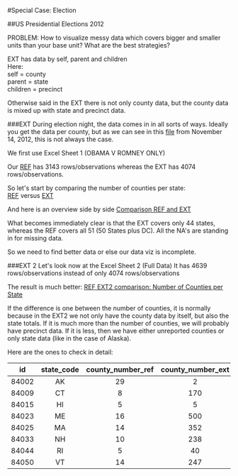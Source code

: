 #Special Case: Election

##US Presidential Elections 2012

PROBLEM: How to visualize messy data which covers bigger and smaller units than your base unit? What are the best strategies?   

EXT has data by self, parent and children    
Here:          
self = county    
parent = state   
children = precinct   

Otherwise said in the EXT there is not only county data, but the county data is mixed up with state and precinct data.   


###EXT
During election night, the data comes in in all sorts of ways. Ideally you get the data per county, but as we can see in this [file](http://image.guardian.co.uk/sys-files/Guardian/documents/2012/11/14/US_elect_county.xls) from November 14, 2012, this is not always the case.

We first use Excel Sheet 1 (OBAMA V ROMNEY ONLY)

Our [REF](https://github.com/datamapio/geoid/blob/master/US/county/us_county_congressionalvote_2012.csv) has 3143 rows/observations whereas the EXT has 4074 rows/observations.

So let's start by comparing the number of counties per state:   
[REF](https://github.com/datamapio/geoid/blob/master/US/county/us_county_by_state_2010-2012.csv) versus 
[EXT](https://github.com/datamapio/geoid/blob/master/special_cases/us_county_by_state_ext.csv)

And here is an overview side by side
[Comparison REF and EXT](https://github.com/datamapio/geoid/blob/master/special_cases/ref_ext_comparison_us_county_by_state.csv)

What becomes immediately clear is that the EXT covers only 44 states, whereas the REF covers all 51 (50 States plus DC). All the NA's are standing in for missing data.

So we need to find better data or else our data viz is incomplete.


###EXT 2
Let's look now at the Excel Sheet 2 (Full Data)
It has 4639 rows/observations instead of only 4074 rows/observations 

The result is much better: [REF EXT2 comparison: Number of Counties per State](https://github.com/datamapio/geoid/blob/master/special_cases/ref_ext2_comparison_us_county_by_state.csv) 

If the difference is one between the number of counties, it is normally because in the EXT2 we not only have the county data by itself, but also the state totals. If it is much more than the number of counties, we will probably have precinct data. If it is less, then we have either unreported counties or only state data (like in the case of Alaska).

Here are the ones to check in detail:

id		| state_code | county_number_ref	| county_number_ext |  
--------|:----------:|:--------------------:|:-----------------:|
84002	| AK		 | 29					| 2   				|
84009	| CT  		 | 8  					| 170 				|   
84015	| HI  		 | 5    				| 5  				|    
84023	| ME   		 | 16           		| 500  				|    
84025	| MA		 | 14					| 352    		    | 
84033	| NH 		 | 10					| 238 				|    
84044	| RI  		 | 5					| 40 				|  	  
84050	| VT		 | 14					| 247 				|    

 
